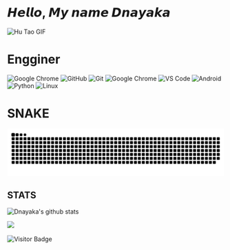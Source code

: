 # 𝙃𝙚𝙡𝙡𝙤, 𝙈𝙮 𝙣𝙖𝙢𝙚 𝘿𝙣𝙖𝙮𝙖𝙠𝙖
![Hu Tao GIF](https://media.tenor.com/images/60a43af8f996a83fabd88bf435eb4876/tenor.gif)
# Engginer
![Google Chrome](https://img.shields.io/badge/Chrome-black?style=flat-square&logo=google-chrome)
![GitHub](https://img.shields.io/badge/-GitHub-181717?style=flat-square&logo=github)
![Git](https://img.shields.io/badge/-Git-black?style=flat-square&logo=git)
![Google Chrome](https://img.shields.io/badge/Chrome-black?style=flat-square&logo=google-chrome)
![VS Code](https://img.shields.io/badge/-VS%20Code-007ACC?style=flat-square&logo=visual-studio-code)
![Android](https://img.shields.io/badge/Android-05150C?style=flat-square&logo=android)
![Python](https://img.shields.io/badge/-Python-black?style=flat-square&logo=Python)
![Linux](https://img.shields.io/badge/Linux-black?style=flat-square&logo=linux)

# SNAKE
<picture>
  <source
    media="(prefers-color-scheme: dark)"
    srcset="https://raw.githubusercontent.com/platane/snk/output/github-contribution-grid-snake-dark.svg"
  />
  <source
    media="(prefers-color-scheme: light)"
    srcset="https://raw.githubusercontent.com/platane/snk/output/github-contribution-grid-snake.svg"
  />
  <img
    alt="github contribution grid snake animation"
    src="https://raw.githubusercontent.com/platane/snk/output/github-contribution-grid-snake.svg"
  />
</picture>


## STATS
![Dnayaka's github stats](https://github-readme-stats.vercel.app/api?username=Dnayaka&show_icons=true&theme=dracula)

<img src="https://github-readme-stats.vercel.app/api/top-langs/?username=Dnayaka&layout=compact&count_private=true&theme=gruvbox" />

![Visitor Badge](https://visitor-badge.laobi.icu/badge?page_id=Dnayaka.Dnayaka)
